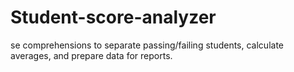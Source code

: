 # Student-score-analyzer
se comprehensions to separate passing/failing students, calculate averages, and prepare data for reports.
